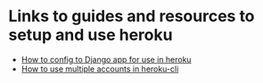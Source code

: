 # Links to guides and resources to setup and use heroku 

- [How to config to Django app for use in heroku](https://github.com/akjasim/codeband-django-heroku)
- [How to use multiple accounts in heroku-cli](https://github.com/heroku/heroku-accounts)
